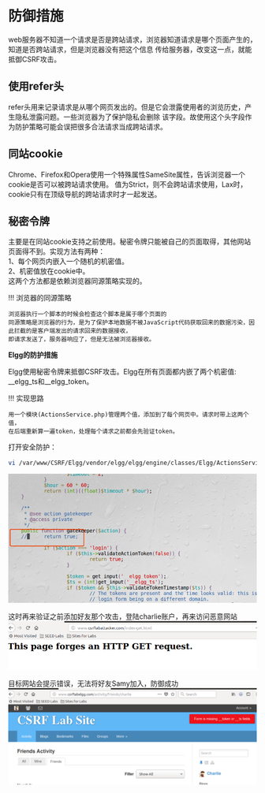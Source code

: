 # 防御措施

web服务器不知道一个请求是否是跨站请求，浏览器知道请求是哪个页面产生的，知道是否跨站请求，但是浏览器没有把这个信息
传给服务器，改变这一点，就能抵御CSRF攻击。

## 使用refer头

refer头用来记录请求是从哪个网页发出的。但是它会泄露使用者的浏览历史，产生隐私泄露问题。一些浏览器为了保护隐私会删除
该字段。故使用这个头字段作为防护策略可能会误把很多合法请求当成跨站请求。

## 同站cookie

Chrome、Firefox和Opera使用一个特殊属性SameSite属性，告诉浏览器一个cookie是否可以被跨站请求使用。
值为Strict，则不会跨站请求使用，Lax时，cookie只有在顶级导航的跨站请求时才一起发送。

## 秘密令牌

主要是在同站cookie支持之前使用。秘密令牌只能被自己的页面取得，其他网站页面得不到。实现方法有两种：  
1、每个网页内嵌入一个随机的机密值。  
2、机密值放在cookie中。  
这两个方法都是依赖浏览器同源策略实现的。  

!!! 浏览器的同源策略

    浏览器执行一个脚本的时候会检查这个脚本是属于哪个页面的  
    同源策略是浏览器的行为，是为了保护本地数据不被JavaScript代码获取回来的数据污染，因此拦截的是客户端发出的请求回来的数据接收，
    即请求发送了，服务器响应了，但是无法被浏览器接收。

**Elgg的防护措施**

Elgg使用秘密令牌来抵御CSRF攻击。Elgg在所有页面都内嵌了两个机密值: __elgg_ts和__elgg_token。  

!!! 实现思路

    用一个模块(ActionsService.php)管理两个值，添加到了每个网页中。请求时带上这两个值，
    在后端重新算一遍token，处理每个请求之前都会先验证token。

打开安全防护：
```bash
vi /var/www/CSRF/Elgg/vendor/elgg/elgg/engine/classes/Elgg/ActionsService.php
```
![打开防护](../img/csrf-defense.png)

这时再来验证之前添加好友那个攻击，登陆charlie账户，再来访问恶意网站  
![防护后访问恶意网站](../img/csrf-defense-evil.png)

目标网站会提示错误，无法将好友Samy加入，防御成功  
![防护成功](../img/csrf-defense-success.png)

